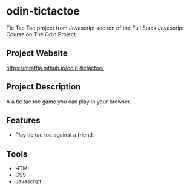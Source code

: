 # odin-tictactoe
Tic Tac Toe project from Javascript section of the Full Stack Javascript Course on The Odin Project.

## Project Website
https://mraffia.github.io/odin-tictactoe/

## Project Description
A a tic tac toe game you can play in your browser.

## Features
- Play tic tac toe against a friend.

## Tools
- HTML
- CSS
- Javascript